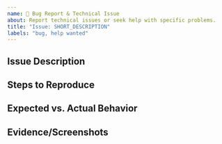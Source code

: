 ```yaml
---
name: 🐞 Bug Report & Technical Issue
about: Report technical issues or seek help with specific problems.
title: "Issue: SHORT_DESCRIPTION"
labels: "bug, help wanted"
---
```


## Issue Description
<!-- A clear and concise description of what the bug is or the technical issue you're facing. -->

## Steps to Reproduce
<!-- Steps to reproduce the behavior. -->

## Expected vs. Actual Behavior
<!-- A description of what you expected to happen and what actually happened. -->

## Evidence/Screenshots
<!-- If applicable, add screenshots to help explain your problem. -->
